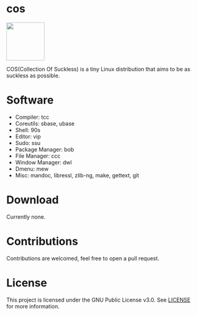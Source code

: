 # cos
<img src="https://github.com/user-attachments/assets/dd623185-043c-4865-8534-93da12f915b7" width="100"/>  

COS(Collection Of Suckless) is a tiny Linux distribution that aims to be as suckless as possible.

# Software

- Compiler: tcc
- Coreutils: sbase, ubase
- Shell: 90s
- Editor: vip
- Sudo: ssu
- Package Manager: bob
- File Manager: ccc
- Window Manager: dwl
- Dmenu: mew
- Misc: mandoc, libressl, zlib-ng, make, gettext, git

# Download
Currently none.

# Contributions
Contributions are welcomed, feel free to open a pull request.

# License
This project is licensed under the GNU Public License v3.0. See [LICENSE](https://github.com/coslinux/coslinux/blob/master/LICENSE) for more information.
